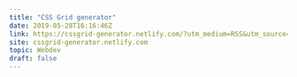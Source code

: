 ```yaml
---
title: "CSS Grid generator"
date: 2019-05-28T16:16:46Z
link: https://cssgrid-generator.netlify.com/?utm_medium=RSS&utm_source=hune
site: cssgrid-generator.netlify.com
topic: Webdev
draft: false
---
```

